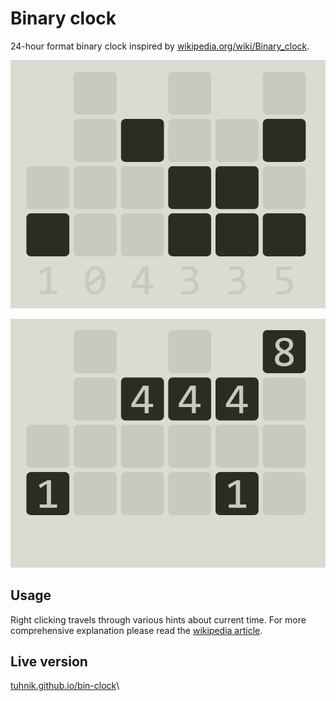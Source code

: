 # Binary clock

24-hour format binary clock inspired by  [wikipedia.org/wiki/Binary_clock](https://en.wikipedia.org/wiki/Binary_clock).

![Screenshot](https://github.com/tuhnik/js-binary-clock/blob/master/screenshot1.PNG)

![Screenshot](https://github.com/tuhnik/js-binary-clock/blob/master/screenshot2.PNG)



## Usage
Right clicking travels through various hints about current time. For more comprehensive explanation please read the [wikipedia article](https://en.wikipedia.org/wiki/Binary_clock).

## Live version
[tuhnik.github.io/bin-clock](https://tuhnik.github.io/bin-clock/)\